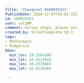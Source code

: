```yaml
---
Title: 'Changeset #160035421'
PublishDate: 2024-12-07T18:02:15Z
id: 160035421
user: soliMM
comment: Survey shops, places etc.
created_by: StreetComplete 59.3
tags:
- Montenegro
- Podgorica
bbox:
  min_lon: 19.2564106
  min_lat: 42.4213845
  max_lon: 19.2570664
  max_lat: 42.4216366

---
```

